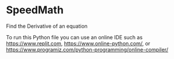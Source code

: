# SpeedMath
Find the Derivative of an equation

To run this Python file you can use an online IDE such as https://www.replit.com, https://www.online-python.com/, or https://www.programiz.com/python-programming/online-compiler/
